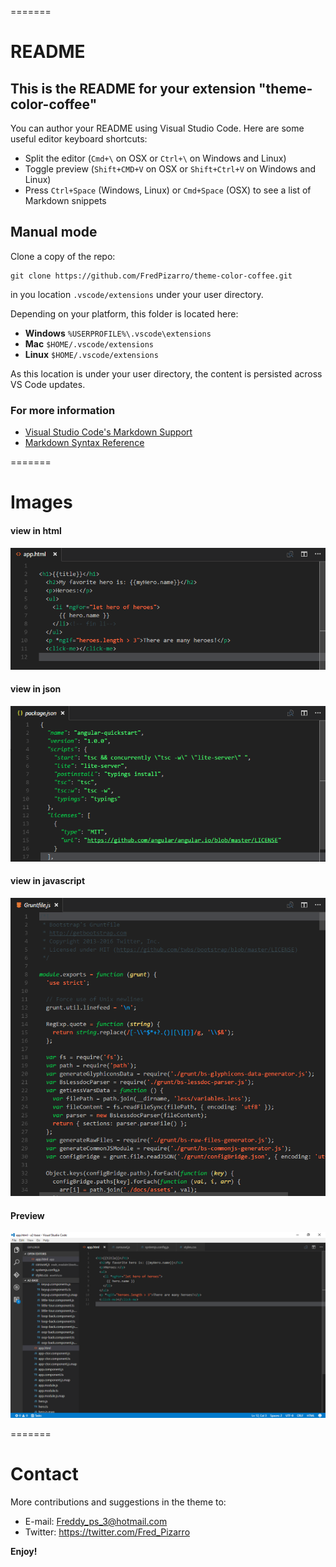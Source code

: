 
=======
# README
## This is the README for your extension "theme-color-coffee"
You can author your README using Visual Studio Code.  Here are some useful editor keyboard shortcuts:

* Split the editor (`Cmd+\` on OSX or `Ctrl+\` on Windows and Linux)
* Toggle preview (`Shift+CMD+V` on OSX or `Shift+Ctrl+V` on Windows and Linux)
* Press `Ctrl+Space` (Windows, Linux) or `Cmd+Space` (OSX) to see a list of Markdown snippets

## Manual mode
Clone a copy of the repo:

```
git clone https://github.com/FredPizarro/theme-color-coffee.git
```

in you location `.vscode/extensions` under your user directory.

Depending on your platform, this folder is located here:
* **Windows** `%USERPROFILE%\.vscode\extensions`
* **Mac** `$HOME/.vscode/extensions`
* **Linux** `$HOME/.vscode/extensions`

As this location is under your user directory, the content is persisted across VS Code updates.

### For more information
* [Visual Studio Code's Markdown Support](http://code.visualstudio.com/docs/languages/markdown)
* [Markdown Syntax Reference](https://help.github.com/articles/markdown-basics/)

=======
# Images

#### view in html
![HTML](assets/imgs/theme-coffee-01.png)
#### view in json
![HTML](assets/imgs/theme-coffee-02.png)
#### view in javascript
![HTML](assets/imgs/theme-coffee-03.png)
#### Preview
![HTML](assets/imgs/preview.png)


=======
# Contact
More contributions and suggestions in the theme to:

* E-mail:  Freddy_ps_3@hotmail.com
* Twitter: https://twitter.com/Fred_Pizarro


**Enjoy!**

